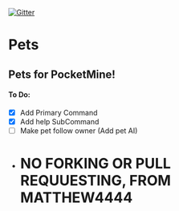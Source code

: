 [![Gitter](https://badges.gitter.im/thelucyclub/Pets.svg)](https://gitter.im/thelucyclub/Pets?utm_source=badge&utm_medium=badge&utm_campaign=pr-badge)
# Pets
## Pets for PocketMine!
#### To Do:
- [x] Add Primary Command
- [x] Add help SubCommand
- [ ] Make pet follow owner (Add pet AI)
- # NO FORKING OR PULL REQUUESTING, FROM MATTHEW4444
